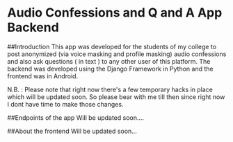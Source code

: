 # Audio Confessions and Q and A App Backend
##Introduction
This app was developed for the students of my college to post anonymized (via voice masking and profile masking) audio confessions and also ask questions ( in text ) to any other user of this platform. The backend was developed using the Django Framework in Python and the frontend was in Android.

N.B. : Please note that right now there's a few temporary hacks in place which will be updated soon. So please bear with me till then since right now I dont have time to make those changes.

##Endpoints of the app
Will be updated soon....

##About the frontend
Will be updated soon...

